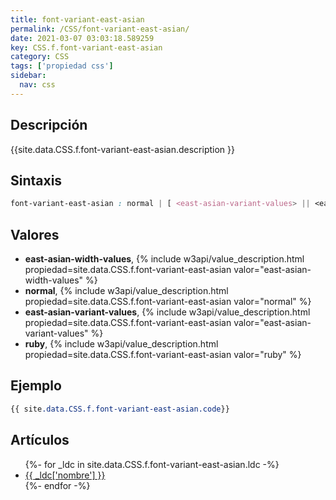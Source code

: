 ```yaml
---
title: font-variant-east-asian
permalink: /CSS/font-variant-east-asian/
date: 2021-03-07 03:03:18.589259
key: CSS.f.font-variant-east-asian
category: CSS
tags: ['propiedad css']
sidebar: 
  nav: css
---
```


## Descripción
{{site.data.CSS.f.font-variant-east-asian.description }}

## Sintaxis
~~~css
font-variant-east-asian : normal | [ <east-asian-variant-values> || <east-asian-width-values> || ruby ]
~~~

## Valores
* **east-asian-width-values**,  {% include w3api/value_description.html propiedad=site.data.CSS.f.font-variant-east-asian valor="east-asian-width-values" %}
* **normal**,  {% include w3api/value_description.html propiedad=site.data.CSS.f.font-variant-east-asian valor="normal" %}
* **east-asian-variant-values**,  {% include w3api/value_description.html propiedad=site.data.CSS.f.font-variant-east-asian valor="east-asian-variant-values" %}
* **ruby**,  {% include w3api/value_description.html propiedad=site.data.CSS.f.font-variant-east-asian valor="ruby" %}

## Ejemplo
~~~css
{{ site.data.CSS.f.font-variant-east-asian.code}}
~~~

## Artículos
<ul>
{%- for _ldc in site.data.CSS.f.font-variant-east-asian.ldc -%}
   <li>
       <a href="{{_ldc['url'] }}">{{ _ldc['nombre'] }}</a>
   </li>
{%- endfor -%}
</ul>
